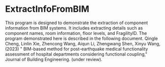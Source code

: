# ExtractInfoFromBIM
This program is designed to demonstrate the extraction of component information from BIM systems. It includes extracting details such as component names, room information, floor levels, and FragilityID. 
The program demonstrated here is described in the following document.
Qingle Cheng, Linlin Xie, Zhencong Wang, Aiqun Li, Zhengwang Shen, Xinyu Wang, (2023) " BIM-based method for post-earthquake medical functionality assessment of hospital departments considering functional coupling," Journal of Building Engineering. (under review).

